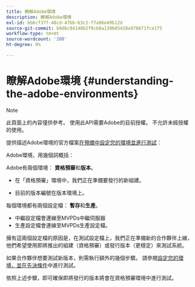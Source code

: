```yaml
---
title: 瞭解Adobe環境
description: 瞭解Adobe環境
exl-id: bb6cf37f-48cd-47bb-b3c2-f7a96e49b12d
source-git-commit: b0d6c94148b2f9cb8a139685420a970671fce1f5
workflow-type: tm+mt
source-wordcount: '208'
ht-degree: 0%

---
```


# 瞭解Adobe環境 {#understanding-the-adobe-environments}

>[!NOTE]
>
>此頁面上的內容僅供參考。 使用此API需要Adobe的目前授權。 不允許未經授權的使用。

提供描述Adobe環境的官方檔案[在預備中設定您的環境並進行測試](/help/authentication/notes-technical/environments/setting-up-your-environment-and-testing-in-prequal.md)：

Adobe環境，用幾個詞概括：

Adobe有兩個環境： **資格預審**&#x200B;和&#x200B;**版本**。

* 在「資格預審」環境中，我們正在準備要發行的新組建。

* 目前的版本編號在版本環境上。

每個環境都有兩個設定檔： **暫存**&#x200B;和&#x200B;**生產**。

* 中繼設定檔會連線至MVPDs中繼伺服器
* 生產設定檔會連線至MVPDs生產設定檔。

擁有這兩個設定檔的原因是，在測試設定檔上，我們正在準備新的合作夥伴上線，他們希望使用即將推出的組建（資格預審）或發行版本（更穩定）來測試系統。

如果合作夥伴想要測試新版本，則需執行額外的幾個步驟。 請參閱[設定您的環境，並在先決條件](/help/authentication/notes-technical/environments/setting-up-your-environment-and-testing-in-prequal.md)中進行測試。

依照上述步驟，即可確保即將發行的版本將會在資格預審環境中進行測試。
